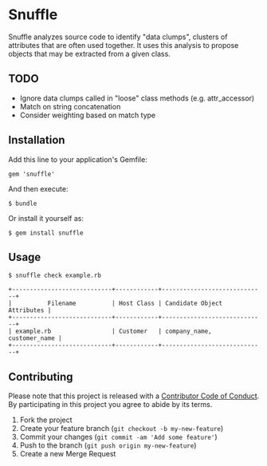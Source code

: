 # Snuffle

Snuffle analyzes source code to identify "data clumps", clusters of attributes
that are often used together. It uses this analysis to propose objects that
may be extracted from a given class.

## TODO

* Ignore data clumps called in "loose" class methods (e.g. attr_accessor)
* Match on string concatenation
* Consider weighting based on match type

## Installation

Add this line to your application's Gemfile:

    gem 'snuffle'

And then execute:

    $ bundle

Or install it yourself as:

    $ gem install snuffle

## Usage

    $ snuffle check example.rb

    +----------------------------+------------+-----------------------------+
    |          Filename          | Host Class | Candidate Object Attributes |
    +----------------------------+------------+-----------------------------+
    | example.rb                 | Customer   | company_name, customer_name |
    +----------------------------+------------+-----------------------------+

## Contributing

Please note that this project is released with a [Contributor Code of Conduct](https://gitlab.com/coraline/snuffle/blob/master/CODE_OF_CONDUCT.md). By participating in this project you agree to abide by its terms.

1. Fork the project
2. Create your feature branch (`git checkout -b my-new-feature`)
3. Commit your changes (`git commit -am 'Add some feature'`)
4. Push to the branch (`git push origin my-new-feature`)
5. Create a new Merge Request
